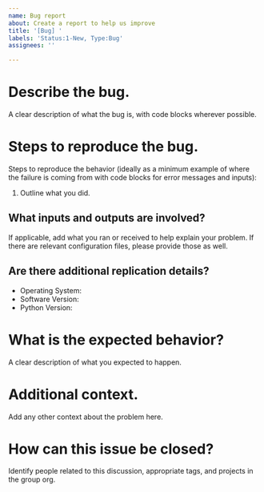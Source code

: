 ```yaml
---
name: Bug report
about: Create a report to help us improve
title: '[Bug] '
labels: 'Status:1-New, Type:Bug'
assignees: ''

---
```


# Describe the bug.

A clear description of what the bug is, with code blocks wherever possible.

# Steps to reproduce the bug.

Steps to reproduce the behavior (ideally as a minimum example of where the failure is coming from with code blocks for error messages and inputs):
1. Outline what you did.

## What inputs and outputs are involved?

If applicable, add what you ran or received to help explain your problem.
If there are relevant configuration files, please provide those as well.

## Are there additional replication details?

 - Operating System:
 - Software Version:
 - Python Version: 

# What is the expected behavior?

A clear description of what you expected to happen.

# Additional context.

Add any other context about the problem here.

# How can this issue be closed?

Identify people related to this discussion, appropriate tags, and projects in the group org.
